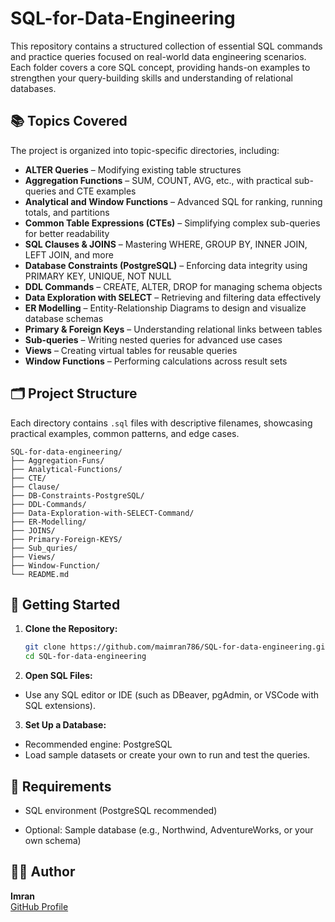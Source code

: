 # SQL-for-Data-Engineering

This repository contains a structured collection of essential SQL commands and practice queries focused on real-world data engineering scenarios. Each folder covers a core SQL concept, providing hands-on examples to strengthen your query-building skills and understanding of relational databases.

## 📚 Topics Covered

The project is organized into topic-specific directories, including:

- **ALTER Queries** – Modifying existing table structures
- **Aggregation Functions** – SUM, COUNT, AVG, etc., with practical sub-queries and CTE examples
- **Analytical and Window Functions** – Advanced SQL for ranking, running totals, and partitions
- **Common Table Expressions (CTEs)** – Simplifying complex sub-queries for better readability
- **SQL Clauses & JOINS** – Mastering WHERE, GROUP BY, INNER JOIN, LEFT JOIN, and more
- **Database Constraints (PostgreSQL)** – Enforcing data integrity using PRIMARY KEY, UNIQUE, NOT NULL
- **DDL Commands** – CREATE, ALTER, DROP for managing schema objects
- **Data Exploration with SELECT** – Retrieving and filtering data effectively
- **ER Modelling** – Entity-Relationship Diagrams to design and visualize database schemas
- **Primary & Foreign Keys** – Understanding relational links between tables
- **Sub-queries** – Writing nested queries for advanced use cases
- **Views** – Creating virtual tables for reusable queries
- **Window Functions** – Performing calculations across result sets



## 🗂️ Project Structure

Each directory contains `.sql` files with descriptive filenames, showcasing practical examples, common patterns, and edge cases.
```
SQL-for-data-engineering/
├── Aggregation-Funs/
├── Analytical-Functions/
├── CTE/
├── Clause/
├── DB-Constraints-PostgreSQL/
├── DDL-Commands/
├── Data-Exploration-with-SELECT-Command/
├── ER-Modelling/
├── JOINS/
├── Primary-Foreign-KEYS/
├── Sub_quries/
├── Views/
├── Window-Function/
└── README.md
```

## 🚀 Getting Started

1. **Clone the Repository:**
   ```bash
   git clone https://github.com/maimran786/SQL-for-data-engineering.git
   cd SQL-for-data-engineering
2. **Open SQL Files:**
  - Use any SQL editor or IDE (such as DBeaver, pgAdmin, or VSCode with SQL extensions).

3. **Set Up a Database:**
- Recommended engine: PostgreSQL
- Load sample datasets or create your own to run and test the queries.
## 🧰 Requirements
- SQL environment (PostgreSQL recommended)

- Optional: Sample database (e.g., Northwind, AdventureWorks, or your own schema)

## 👨‍💻 Author

**Imran**  
[GitHub Profile](https://github.com/maimran786)


